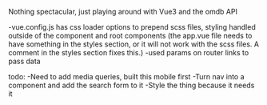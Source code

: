 Nothing spectacular, just playing around with Vue3 and the omdb API


-vue.config.js has css loader options to prepend scss files, styling handled outside of the component and root components
(the app.vue file needs to have something in the styles section, or it will not work with the scss files. A comment in the styles section fixes this.)
-used params on router links to pass data


todo:
-Need to add media queries, built this mobile first
-Turn nav into a component and add the search form to it
-Style the thing because it needs it
